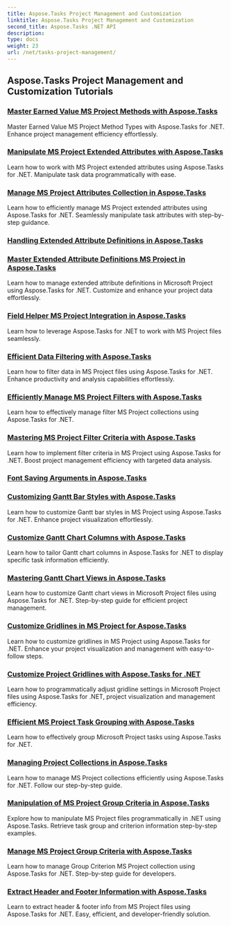 ```yaml
---
title: Aspose.Tasks Project Management and Customization
linktitle: Aspose.Tasks Project Management and Customization
second_title: Aspose.Tasks .NET API
description: 
type: docs
weight: 23
url: /net/tasks-project-management/
---
```


## Aspose.Tasks Project Management and Customization Tutorials
### [Master Earned Value MS Project Methods with Aspose.Tasks](./earned-value-method-types/)
Master Earned Value MS Project Method Types with Aspose.Tasks for .NET. Enhance project management efficiency effortlessly.
### [Manipulate MS Project Extended Attributes with Aspose.Tasks](./working-with-extended-attributes/)
Learn how to work with MS Project extended attributes using Aspose.Tasks for .NET. Manipulate task data programmatically with ease.
### [Manage MS Project Attributes Collection in Aspose.Tasks](./extended-attribute-collection/)
Learn how to efficiently manage MS Project extended attributes using Aspose.Tasks for .NET. Seamlessly manipulate task attributes with step-by-step guidance.
### [Handling Extended Attribute Definitions in Aspose.Tasks](./extended-attribute-definitions/)
### [Master Extended Attribute Definitions MS Project in Aspose.Tasks](./extended-attribute-definition-collection/)
Learn how to manage extended attribute definitions in Microsoft Project using Aspose.Tasks for .NET. Customize and enhance your project data effortlessly.
### [Field Helper MS Project Integration in Aspose.Tasks](./field-helper/)
Learn how to leverage Aspose.Tasks for .NET to work with MS Project files seamlessly.
### [Efficient Data Filtering with Aspose.Tasks](./filtering-data/)
Learn how to filter data in MS Project files using Aspose.Tasks for .NET. Enhance productivity and analysis capabilities effortlessly.
### [Efficiently Manage MS Project Filters with Aspose.Tasks](./filter-collection/)
Learn how to effectively manage filter MS Project collections using Aspose.Tasks for .NET.
### [Mastering MS Project Filter Criteria with Aspose.Tasks](./filter-criteria/)
Learn how to implement filter criteria in MS Project using Aspose.Tasks for .NET. Boost project management efficiency with targeted data analysis.
### [Font Saving Arguments in Aspose.Tasks](./font-saving-arguments/)
### [Customizing Gantt Bar Styles with Aspose.Tasks](./gantt-bar-styles/)
Learn how to customize Gantt bar styles in MS Project using Aspose.Tasks for .NET. Enhance project visualization effortlessly.
### [Customize Gantt Chart Columns with Aspose.Tasks](./gantt-chart-columns/)
Learn how to tailor Gantt chart columns in Aspose.Tasks for .NET to display specific task information efficiently.
### [Mastering Gantt Chart Views in Aspose.Tasks](./gantt-chart-views/)
Learn how to customize Gantt chart views in Microsoft Project files using Aspose.Tasks for .NET. Step-by-step guide for efficient project management.
### [Customize Gridlines in MS Project for Aspose.Tasks](./gridlines/)
Learn how to customize gridlines in MS Project using Aspose.Tasks for .NET. Enhance your project visualization and management with easy-to-follow steps.
### [Customize Project Gridlines with Aspose.Tasks for .NET ](./gridlines-management/)
Learn how to programmatically adjust gridline settings in Microsoft Project files using Aspose.Tasks for .NET, project visualization and management efficiency.
### [Efficient MS Project Task Grouping with Aspose.Tasks](./grouping-tasks/)
Learn how to effectively group Microsoft Project tasks using Aspose.Tasks for .NET.
### [Managing Project Collections in Aspose.Tasks](./group-collection/)
Learn how to manage MS Project collections efficiently using Aspose.Tasks for .NET. Follow our step-by-step guide.
### [Manipulation of MS Project Group Criteria in Aspose.Tasks](./group-criteria/)
Explore how to manipulate MS Project files programmatically in .NET using Aspose.Tasks. Retrieve task group and criterion information step-by-step examples.
### [Manage MS Project Group Criteria with Aspose.Tasks](./group-criterion-collection/)
Learn how to manage Group Criterion MS Project collection using Aspose.Tasks for .NET. Step-by-step guide for developers.
### [Extract Header and Footer Information with Aspose.Tasks](./header-footer-information/)
Learn to extract header & footer info from MS Project files using Aspose.Tasks for .NET. Easy, efficient, and developer-friendly solution.